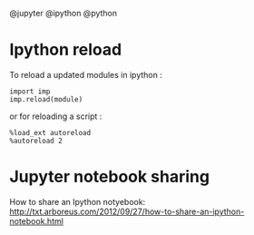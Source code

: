 @jupyter
@ipython
@python

# Ipython reload

To reload a updated modules in ipython :

    import imp
    imp.reload(module)

or for reloading a script :

    %load_ext autoreload
    %autoreload 2

# Jupyter notebook sharing

How to share an Ipython notyebook: http://txt.arboreus.com/2012/09/27/how-to-share-an-ipython-notebook.html 
